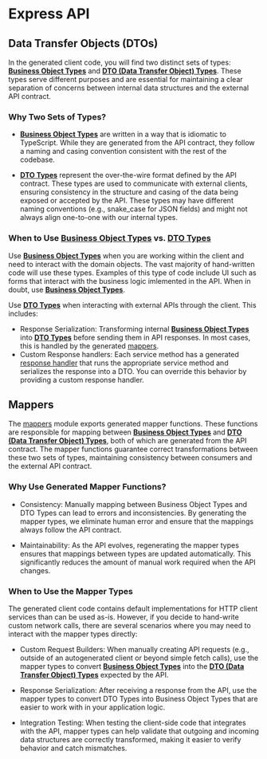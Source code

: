 <!--
This code was generated by @basketry/typescript-dtos@0.2.0

Changes to this file may cause incorrect behavior and will be lost if
the code is regenerated.

To make changes to the contents of this file:
1. Edit source/path.ext
2. Run the Basketry CLI

About Basketry: https://basketry.io
About @basketry/typescript-dtos: https://basketry.io/docs/components/@basketry/typescript-dtos
-->

# Express API

## Data Transfer Objects (DTOs)

In the generated client code, you will find two distinct sets of types: [**Business Object Types**](../types.ts) and [**DTO (Data Transfer Object) Types**](./types.ts). These types serve different purposes and are essential for maintaining a clear separation of concerns between internal data structures and the external API contract.

### Why Two Sets of Types?

- [**Business Object Types**](../types.ts) are written in a way that is idiomatic to TypeScript. While they are generated from the API contract, they follow a naming and casing convention consistent with the rest of the codebase.

- [**DTO Types**](./types.ts) represent the over-the-wire format defined by the API contract. These types are used to communicate with external clients, ensuring consistency in the structure and casing of the data being exposed or accepted by the API. These types may have different naming conventions (e.g., snake_case for JSON fields) and might not always align one-to-one with our internal types.

### When to Use [**Business Object Types**](../types.ts) vs. [**DTO Types**](./types.ts)

Use [**Business Object Types**](../types.ts) when you are working within the client and need to interact with the domain objects. The vast majority of hand-written code will use these types. Examples of this type of code include UI such as forms that interact with the business logic imlemented in the API. When in doubt, use [**Business Object Types**](../types.ts).

Use [**DTO Types**](./types.ts) when interacting with external APIs through the client. This includes:

- Response Serialization: Transforming internal [**Business Object Types**](../types.ts) into [**DTO Types**](./types.ts) before sending them in API responses. In most cases, this is handled by the generated [mappers](./mappers.ts).
- Custom Response handlers: Each service method has a generated [response handler](./handlers.ts) that runs the appropriate service method and serializes the response into a DTO. You can override this behavior by providing a custom response handler.

## Mappers

The [mappers](./mappers.ts) module exports generated mapper functions. These functions are responsible for mapping between [**Business Object Types**](../types.ts) and [**DTO (Data Transfer Object) Types**](./types.ts), both of which are generated from the API contract. The mapper functions guarantee correct transformations between these two sets of types, maintaining consistency between consumers and the external API contract.

### Why Use Generated Mapper Functions?

- Consistency: Manually mapping between Business Object Types and DTO Types can lead to errors and inconsistencies. By generating the mapper types, we eliminate human error and ensure that the mappings always follow the API contract.

- Maintainability: As the API evolves, regenerating the mapper types ensures that mappings between types are updated automatically. This significantly reduces the amount of manual work required when the API changes.

### When to Use the Mapper Types

The generated client code contains default implementations for HTTP client services than can be used as-is. However, if you decide to hand-write custom network calls, there are several scenarios where you may need to interact with the mapper types directly:

- Custom Request Builders: When manually creating API requests (e.g., outside of an autogenerated client or beyond simple fetch calls), use the mapper types to convert [**Business Object Types**](../types.ts) into the [**DTO (Data Transfer Object) Types**](./types.ts) expected by the API.

- Response Serialization: After receiving a response from the API, use the mapper types to convert DTO Types into Business Object Types that are easier to work with in your application logic.

- Integration Testing: When testing the client-side code that integrates with the API, mapper types can help validate that outgoing and incoming data structures are correctly transformed, making it easier to verify behavior and catch mismatches.
